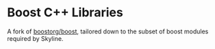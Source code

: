 # Boost C++ Libraries
A fork of [boostorg/boost](https://github.com/boostorg/boost), tailored down to the subset of boost modules required by Skyline.
